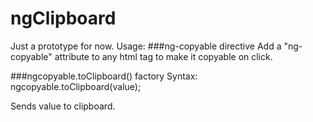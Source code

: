 # ngClipboard
Just a prototype for now.
Usage:
###ng-copyable directive
Add a "ng-copyable" attribute to any html tag to make it copyable on click.

###ngcopyable.toClipboard() factory
Syntax:
ngcopyable.toClipboard(value);

Sends value to clipboard.
